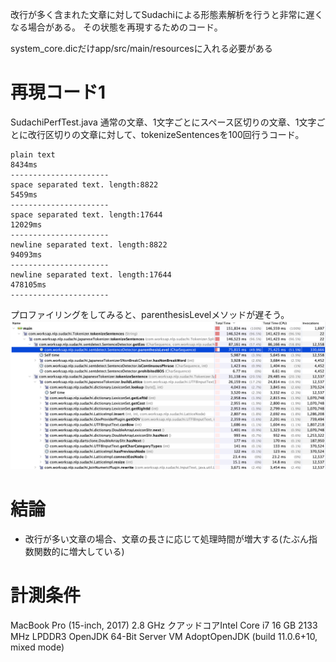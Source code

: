 改行が多く含まれた文章に対してSudachiによる形態素解析を行うと非常に遅くなる場合がある。
その状態を再現するためのコード。

system_core.dicだけapp/src/main/resourcesに入れる必要がある

# 再現コード1
SudachiPerfTest.java
通常の文章、1文字ごとにスペース区切りの文章、1文字ごとに改行区切りの文章に対して、tokenizeSentencesを100回行うコード。
```
plain text
8434ms
----------------------
space separated text. length:8822
5459ms
----------------------
space separated text. length:17644
12029ms
----------------------
newline separated text. length:8822
94093ms
----------------------
newline separated text. length:17644
478105ms
----------------------
```
プロファイリングをしてみると、parenthesisLevelメソッドが遅そう。
![プロファイリング結果](doc/cpu_time.png)


# 結論
* 改行が多い文章の場合、文章の長さに応じて処理時間が増大する(たぶん指数関数的に増大している)

# 計測条件
MacBook Pro (15-inch, 2017)
2.8 GHz クアッドコアIntel Core i7
16 GB 2133 MHz LPDDR3
OpenJDK 64-Bit Server VM AdoptOpenJDK (build 11.0.6+10, mixed mode)